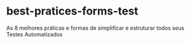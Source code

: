 # best-pratices-forms-test
As 8 melhores práticas e formas de simplificar e estruturar todos seus Testes Automatizados
